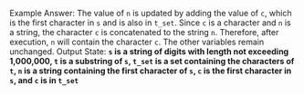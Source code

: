 Example Answer:
The value of `n` is updated by adding the value of `c`, which is the first character in `s` and is also in `t_set`. Since `c` is a character and `n` is a string, the character `c` is concatenated to the string `n`. Therefore, after execution, `n` will contain the character `c`. The other variables remain unchanged. 
Output State: **`s` is a string of digits with length not exceeding 1,000,000, `t` is a substring of `s`, `t_set` is a set containing the characters of `t`, `n` is a string containing the first character of `s`, `c` is the first character in `s`, and `c` is in `t_set`**